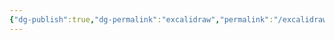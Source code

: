 ```yaml
---
{"dg-publish":true,"dg-permalink":"excalidraw","permalink":"/excalidraw/","tags":["excalidraw"]}
---
```

<style> .container {font-family: sans-serif; text-align: center;} .button-wrapper button {z-index: 1;height: 40px; width: 100px; margin: 10px;padding: 5px;} .excalidraw .App-menu_top .buttonList { display: flex;} .excalidraw-wrapper { height: 800px; margin: 50px; position: relative;} :root[dir="ltr"] .excalidraw .layer-ui__wrapper .zen-mode-transition.App-menu_bottom--transition-left {transform: none;} </style><script src="https://cdn.jsdelivr.net/npm/react@17/umd/react.production.min.js"></script><script src="https://cdn.jsdelivr.net/npm/react-dom@17/umd/react-dom.production.min.js"></script><script type="text/javascript" src="https://cdn.jsdelivr.net/npm/@excalidraw/excalidraw@0/dist/excalidraw.production.min.js"></script><div id="Drawing_2024-08-07_2239.05.excalidraw.md"></div><script>(function(){const InitialData={"type":"excalidraw","version":2,"source":"https://github.com/zsviczian/obsidian-excalidraw-plugin/releases/tag/2.3.0","elements":[{"type":"text","version":70,"versionNonce":1940730566,"index":"a2","isDeleted":false,"id":"XqzUHBUo","fillStyle":"solid","strokeWidth":2,"strokeStyle":"solid","roughness":2,"opacity":100,"angle":0,"x":-644.3500366210938,"y":-316.2875442504883,"strokeColor":"#1e1e1e","backgroundColor":"transparent","width":40,"height":50,"seed":1927194970,"groupIds":[],"frameId":null,"roundness":null,"boundElements":[],"updated":1723041798250,"link":null,"locked":false,"fontSize":20,"fontFamily":5,"text":"货物\n清单","rawText":"货物\n清单","textAlign":"left","verticalAlign":"top","containerId":null,"originalText":"货物\n清单","autoResize":true,"lineHeight":1.25},{"type":"rectangle","version":6,"versionNonce":158325894,"index":"a5","isDeleted":false,"id":"tk0BTMgjhchm8qALi-3Bf","fillStyle":"solid","strokeWidth":2,"strokeStyle":"solid","roughness":1,"opacity":100,"angle":0,"x":-492.13677105435954,"y":-537.2115944151462,"strokeColor":"#1e1e1e","backgroundColor":"transparent","width":124.5,"height":47.5,"seed":373822534,"groupIds":[],"frameId":null,"roundness":null,"boundElements":[{"type":"text","id":"sOFK61jP"},{"id":"4HryOVc7cphmMqdN5W7WW","type":"arrow"}],"updated":1723041853612,"link":null,"locked":false},{"type":"rectangle","version":7,"versionNonce":1802409690,"index":"a6","isDeleted":false,"id":"g7Y0AgYU-hYX6gAQhnorr","fillStyle":"solid","strokeWidth":2,"strokeStyle":"solid","roughness":1,"opacity":100,"angle":0,"x":-505.51177105435954,"y":-407.21159441514624,"strokeColor":"#1e1e1e","backgroundColor":"transparent","width":151.25,"height":47.5,"seed":906599302,"groupIds":[],"frameId":null,"roundness":{"type":3},"boundElements":[{"type":"text","id":"UUo4Hkru"},{"id":"4HryOVc7cphmMqdN5W7WW","type":"arrow"},{"id":"SDTYjqpi5sK5dDo7i27hB","type":"arrow"}],"updated":1723041853612,"link":null,"locked":false},{"type":"diamond","version":9,"versionNonce":965630918,"index":"a7","isDeleted":false,"id":"CJoY8TS-siMACfqjdBTv3","fillStyle":"solid","strokeWidth":2,"strokeStyle":"solid","roughness":1,"opacity":100,"angle":0,"x":-532.4555195284806,"y":-309.71159441514624,"strokeColor":"#1e1e1e","backgroundColor":"transparent","width":205.1374969482422,"height":205.1374969482422,"seed":1251490502,"groupIds":[],"frameId":null,"roundness":null,"boundElements":[{"type":"text","id":"SBf31ayS"},{"id":"SDTYjqpi5sK5dDo7i27hB","type":"arrow"},{"id":"iEZFAZW3fMIPbt9voxZkX","type":"arrow"},{"id":"GjLAUM2cm0bXj0mKtiVqX","type":"arrow"},{"id":"R_ZXkKAeG0F_Ho_LMUUdV","type":"arrow"}],"updated":1723041853612,"link":null,"locked":false},{"type":"rectangle","version":6,"versionNonce":837462938,"index":"a8","isDeleted":false,"id":"Yb6Xtr_9J_rTw3h8R7lO2","fillStyle":"solid","strokeWidth":2,"strokeStyle":"solid","roughness":1,"opacity":100,"angle":0,"x":-616.5117748690568,"y":-22.07409746690405,"strokeColor":"#1e1e1e","backgroundColor":"transparent","width":91.98750305175781,"height":47.5,"seed":1787884038,"groupIds":[],"frameId":null,"roundness":null,"boundElements":[{"type":"text","id":"t8kVE454"},{"id":"iEZFAZW3fMIPbt9voxZkX","type":"arrow"}],"updated":1723041853612,"link":null,"locked":false},{"type":"rectangle","version":6,"versionNonce":941290246,"index":"a9","isDeleted":false,"id":"Kr6dm9Qds1RVlCIRF6lfX","fillStyle":"solid","strokeWidth":2,"strokeStyle":"solid","roughness":1,"opacity":100,"angle":0,"x":-474.524271817299,"y":-22.07409746690405,"strokeColor":"#1e1e1e","backgroundColor":"transparent","width":89.2750015258789,"height":47.5,"seed":1357955398,"groupIds":[],"frameId":null,"roundness":null,"boundElements":[{"type":"text","id":"9XAYFuWK"},{"id":"GjLAUM2cm0bXj0mKtiVqX","type":"arrow"}],"updated":1723041853612,"link":null,"locked":false},{"type":"rectangle","version":6,"versionNonce":562440282,"index":"aA","isDeleted":false,"id":"4MjHUPze_V4VObyl_yuGu","fillStyle":"solid","strokeWidth":2,"strokeStyle":"solid","roughness":1,"opacity":100,"angle":0,"x":-335.2492702914201,"y":-22.07409746690405,"strokeColor":"#1e1e1e","backgroundColor":"transparent","width":52.8125,"height":47.5,"seed":1360308358,"groupIds":[],"frameId":null,"roundness":null,"boundElements":[{"type":"text","id":"De70b5uD"},{"id":"R_ZXkKAeG0F_Ho_LMUUdV","type":"arrow"}],"updated":1723041853612,"link":null,"locked":false},{"type":"arrow","version":10,"versionNonce":134589062,"index":"aB","isDeleted":false,"id":"4HryOVc7cphmMqdN5W7WW","fillStyle":"solid","strokeWidth":2,"strokeStyle":"solid","roughness":1,"opacity":100,"angle":0,"x":-429.8867748690568,"y":-488.71159441514624,"strokeColor":"#1e1e1e","backgroundColor":"transparent","width":0,"height":76.19999999999999,"seed":1253681094,"groupIds":[],"frameId":null,"roundness":{"type":2},"boundElements":[{"type":"text","id":"B6mV3bGX"}],"updated":1723041859250,"link":null,"locked":false,"startBinding":{"elementId":"tk0BTMgjhchm8qALi-3Bf","focus":6.128027735943775e-8,"gap":1,"fixedPoint":null},"endBinding":{"elementId":"g7Y0AgYU-hYX6gAQhnorr","focus":-5.044227789256198e-8,"gap":5.299999999999997,"fixedPoint":null},"lastCommittedPoint":null,"startArrowhead":null,"endArrowhead":"arrow","points":[[0,0],[0,76.19999999999999]],"elbowed":false},{"type":"arrow","version":9,"versionNonce":1779777798,"index":"aC","isDeleted":false,"id":"SDTYjqpi5sK5dDo7i27hB","fillStyle":"solid","strokeWidth":2,"strokeStyle":"solid","roughness":1,"opacity":100,"angle":0,"x":-430.05691489124894,"y":-358.71159441514624,"strokeColor":"#1e1e1e","backgroundColor":"transparent","width":0.45070713475325874,"height":45.33731288279398,"seed":503103238,"groupIds":[],"frameId":null,"roundness":{"type":2},"boundElements":[],"updated":1723041859251,"link":null,"locked":false,"startBinding":{"elementId":"g7Y0AgYU-hYX6gAQhnorr","focus":0.002743848177431033,"gap":1,"fixedPoint":null},"endBinding":{"elementId":"CJoY8TS-siMACfqjdBTv3","focus":0.013031560686531041,"gap":3.6734170308658065,"fixedPoint":null},"lastCommittedPoint":null,"startArrowhead":null,"endArrowhead":"arrow","points":[[0,0],[0.45070713475325874,45.33731288279398]],"elbowed":false},{"type":"arrow","version":9,"versionNonce":1029803526,"index":"aD","isDeleted":false,"id":"iEZFAZW3fMIPbt9voxZkX","fillStyle":"solid","strokeWidth":2,"strokeStyle":"solid","roughness":1,"opacity":100,"angle":0,"x":-480.7995941628308,"y":-154.07270701300217,"strokeColor":"#1e1e1e","backgroundColor":"transparent","width":89.71818070622612,"height":126.69811259785592,"seed":526052934,"groupIds":[],"frameId":null,"roundness":{"type":2},"boundElements":[{"type":"text","id":"QQAg9Sce"}],"updated":1723041859252,"link":null,"locked":false,"startBinding":{"elementId":"CJoY8TS-siMACfqjdBTv3","focus":-0.015160605724960134,"gap":1,"fixedPoint":null},"endBinding":{"elementId":"Yb6Xtr_9J_rTw3h8R7lO2","focus":0.000005402345163205829,"gap":5.300496948242198,"fixedPoint":null},"lastCommittedPoint":null,"startArrowhead":null,"endArrowhead":"arrow","points":[[0,0],[-89.71818070622606,90.74811259785594],[-89.71818070622612,126.69811259785592]],"elbowed":false},{"type":"arrow","version":9,"versionNonce":927849798,"index":"aE","isDeleted":false,"id":"GjLAUM2cm0bXj0mKtiVqX","fillStyle":"solid","strokeWidth":2,"strokeStyle":"solid","roughness":1,"opacity":100,"angle":0,"x":-429.39130399391456,"y":-103.70547073923905,"strokeColor":"#1e1e1e","backgroundColor":"transparent","width":0.49547087514224586,"height":76.3308763240928,"seed":196162950,"groupIds":[],"frameId":null,"roundness":{"type":2},"boundElements":[{"type":"text","id":"AxTAbNnR"}],"updated":1723041859252,"link":null,"locked":false,"startBinding":{"elementId":"CJoY8TS-siMACfqjdBTv3","focus":-0.0172044344361371,"gap":1,"fixedPoint":null},"endBinding":{"elementId":"Kr6dm9Qds1RVlCIRF6lfX","focus":-8.545947242620211e-8,"gap":5.300496948242198,"fixedPoint":null},"lastCommittedPoint":null,"startArrowhead":null,"endArrowhead":"arrow","points":[[0,0],[-0.49547087514224586,40.38087632409281],[-0.49547087514224586,76.3308763240928]],"elbowed":false},{"type":"arrow","version":9,"versionNonce":627983494,"index":"aF","isDeleted":false,"id":"R_ZXkKAeG0F_Ho_LMUUdV","fillStyle":"solid","strokeWidth":2,"strokeStyle":"solid","roughness":1,"opacity":100,"angle":0,"x":-382.3228148978773,"y":-150.72384006101316,"strokeColor":"#1e1e1e","backgroundColor":"transparent","width":73.4800400288205,"height":123.34924564586692,"seed":2084345030,"groupIds":[],"frameId":null,"roundness":{"type":2},"boundElements":[{"type":"text","id":"xXnLhkMO"}],"updated":1723041859253,"link":null,"locked":false,"startBinding":{"elementId":"CJoY8TS-siMACfqjdBTv3","focus":-0.0012698047707572165,"gap":1,"fixedPoint":null},"endBinding":{"elementId":"4MjHUPze_V4VObyl_yuGu","focus":0.000009294101330706539,"gap":5.300496948242198,"fixedPoint":null},"lastCommittedPoint":null,"startArrowhead":null,"endArrowhead":"arrow","points":[[0,0],[73.4800400288205,87.39924564586693],[73.4800400288205,123.34924564586692]],"elbowed":false},{"type":"text","version":6,"versionNonce":628297370,"index":"aG","isDeleted":false,"id":"sOFK61jP","fillStyle":"solid","strokeWidth":2,"strokeStyle":"solid","roughness":1,"opacity":100,"angle":0,"x":-477.4567326022111,"y":-525.9615944151462,"strokeColor":"#1e1e1e","backgroundColor":"transparent","width":95.13992309570312,"height":25,"seed":1520045062,"groupIds":[],"frameId":null,"roundness":null,"boundElements":[],"updated":1723041853612,"link":null,"locked":false,"fontSize":20,"fontFamily":5,"text":"Christmas","rawText":"Christmas","textAlign":"center","verticalAlign":"middle","containerId":"tk0BTMgjhchm8qALi-3Bf","originalText":"Christmas","autoResize":true,"lineHeight":1.25},{"type":"text","version":6,"versionNonce":1778270214,"index":"aH","isDeleted":false,"id":"UUo4Hkru","fillStyle":"solid","strokeWidth":2,"strokeStyle":"solid","roughness":1,"opacity":100,"angle":0,"x":-489.22673687467204,"y":-395.96159441514624,"strokeColor":"#1e1e1e","backgroundColor":"transparent","width":118.679931640625,"height":25,"seed":1422302022,"groupIds":[],"frameId":null,"roundness":null,"boundElements":[],"updated":1723041853612,"link":null,"locked":false,"fontSize":20,"fontFamily":5,"text":"Go shopping","rawText":"Go shopping","textAlign":"center","verticalAlign":"middle","containerId":"g7Y0AgYU-hYX6gAQhnorr","originalText":"Go shopping","autoResize":true,"lineHeight":1.25},{"type":"text","version":6,"versionNonce":1812605786,"index":"aI","isDeleted":false,"id":"SBf31ayS","fillStyle":"solid","strokeWidth":2,"strokeStyle":"solid","roughness":1,"opacity":100,"angle":0,"x":-462.1311291171037,"y":-231.9272201780857,"strokeColor":"#1e1e1e","backgroundColor":"transparent","width":64.91996765136719,"height":50,"seed":1361003142,"groupIds":[],"frameId":null,"roundness":null,"boundElements":[],"updated":1723041853612,"link":null,"locked":false,"fontSize":20,"fontFamily":5,"text":"Let me\nthink","rawText":"Let me think","textAlign":"center","verticalAlign":"middle","containerId":"CJoY8TS-siMACfqjdBTv3","originalText":"Let me think","autoResize":true,"lineHeight":1.25},{"type":"text","version":6,"versionNonce":1367625542,"index":"aJ","isDeleted":false,"id":"t8kVE454","fillStyle":"solid","strokeWidth":2,"strokeStyle":"solid","roughness":1,"opacity":100,"angle":0,"x":-604.1080044222795,"y":-10.82409746690405,"strokeColor":"#1e1e1e","backgroundColor":"transparent","width":67.17996215820312,"height":25,"seed":1650524614,"groupIds":[],"frameId":null,"roundness":null,"boundElements":[],"updated":1723041853612,"link":null,"locked":false,"fontSize":20,"fontFamily":5,"text":"Laptop","rawText":"Laptop","textAlign":"center","verticalAlign":"middle","containerId":"Yb6Xtr_9J_rTw3h8R7lO2","originalText":"Laptop","autoResize":true,"lineHeight":1.25},{"type":"text","version":6,"versionNonce":857714714,"index":"aK","isDeleted":false,"id":"9XAYFuWK","fillStyle":"solid","strokeWidth":2,"strokeStyle":"solid","roughness":1,"opacity":100,"angle":0,"x":-461.7367542696916,"y":-10.82409746690405,"strokeColor":"#1e1e1e","backgroundColor":"transparent","width":63.69996643066406,"height":25,"seed":1000921350,"groupIds":[],"frameId":null,"roundness":null,"boundElements":[],"updated":1723041853612,"link":null,"locked":false,"fontSize":20,"fontFamily":5,"text":"iPhone","rawText":"iPhone","textAlign":"center","verticalAlign":"middle","containerId":"Kr6dm9Qds1RVlCIRF6lfX","originalText":"iPhone","autoResize":true,"lineHeight":1.25},{"type":"text","version":6,"versionNonce":1409709702,"index":"aL","isDeleted":false,"id":"De70b5uD","fillStyle":"solid","strokeWidth":2,"strokeStyle":"solid","roughness":1,"opacity":100,"angle":0,"x":-325.39300808438884,"y":-10.82409746690405,"strokeColor":"#1e1e1e","backgroundColor":"transparent","width":33.0999755859375,"height":25,"seed":611567686,"groupIds":[],"frameId":null,"roundness":null,"boundElements":[],"updated":1723041853612,"link":null,"locked":false,"fontSize":20,"fontFamily":5,"text":"Car","rawText":"Car","textAlign":"center","verticalAlign":"middle","containerId":"4MjHUPze_V4VObyl_yuGu","originalText":"Car","autoResize":true,"lineHeight":1.25},{"type":"text","version":6,"versionNonce":782671066,"index":"aM","isDeleted":false,"id":"B6mV3bGX","fillStyle":"solid","strokeWidth":2,"strokeStyle":"solid","roughness":1,"opacity":100,"angle":0,"x":-481.84675106534587,"y":-463.3615944151462,"strokeColor":"#1e1e1e","backgroundColor":"transparent","width":103.91995239257812,"height":25,"seed":1822347142,"groupIds":[],"frameId":null,"roundness":null,"boundElements":[],"updated":1723041853612,"link":null,"locked":false,"fontSize":20,"fontFamily":5,"text":"Get money","rawText":"Get money","textAlign":"center","verticalAlign":"middle","containerId":"4HryOVc7cphmMqdN5W7WW","originalText":"Get money","autoResize":true,"lineHeight":1.25},{"type":"text","version":7,"versionNonce":179797062,"index":"aN","isDeleted":false,"id":"QQAg9Sce","fillStyle":"solid","strokeWidth":2,"strokeStyle":"solid","roughness":1,"opacity":100,"angle":0,"x":-588.9477675448381,"y":-75.82459441514624,"strokeColor":"#1e1e1e","backgroundColor":"transparent","width":36.8599853515625,"height":25,"seed":1617358534,"groupIds":[],"frameId":null,"roundness":null,"boundElements":[],"updated":1723041853612,"link":null,"locked":false,"fontSize":20,"fontFamily":5,"text":"One","rawText":"One","textAlign":"center","verticalAlign":"middle","containerId":"iEZFAZW3fMIPbt9voxZkX","originalText":"One","autoResize":true,"lineHeight":1.25},{"type":"text","version":6,"versionNonce":473035162,"index":"aO","isDeleted":false,"id":"AxTAbNnR","fillStyle":"solid","strokeWidth":2,"strokeStyle":"solid","roughness":1,"opacity":100,"angle":0,"x":-451.1867702914201,"y":-75.82459441514624,"strokeColor":"#1e1e1e","backgroundColor":"transparent","width":42.59999084472656,"height":25,"seed":1013523974,"groupIds":[],"frameId":null,"roundness":null,"boundElements":[],"updated":1723041853612,"link":null,"locked":false,"fontSize":20,"fontFamily":5,"text":"Two","rawText":"Two","textAlign":"center","verticalAlign":"middle","containerId":"GjLAUM2cm0bXj0mKtiVqX","originalText":"Two","autoResize":true,"lineHeight":1.25},{"type":"text","version":6,"versionNonce":1834159366,"index":"aP","isDeleted":false,"id":"xXnLhkMO","fillStyle":"solid","strokeWidth":2,"strokeStyle":"solid","roughness":1,"opacity":100,"angle":0,"x":-338.37276601895917,"y":-75.82459441514624,"strokeColor":"#1e1e1e","backgroundColor":"transparent","width":59.05998229980469,"height":25,"seed":564294982,"groupIds":[],"frameId":null,"roundness":null,"boundElements":[],"updated":1723041853612,"link":null,"locked":false,"fontSize":20,"fontFamily":5,"text":"Three","rawText":"Three","textAlign":"center","verticalAlign":"middle","containerId":"R_ZXkKAeG0F_Ho_LMUUdV","originalText":"Three","autoResize":true,"lineHeight":1.25}],"appState":{"theme":"dark","viewBackgroundColor":"#ffffff","currentItemStrokeColor":"#1e1e1e","currentItemBackgroundColor":"transparent","currentItemFillStyle":"solid","currentItemStrokeWidth":2,"currentItemStrokeStyle":"solid","currentItemRoughness":2,"currentItemOpacity":100,"currentItemFontFamily":5,"currentItemFontSize":20,"currentItemTextAlign":"left","currentItemStartArrowhead":null,"currentItemEndArrowhead":"arrow","scrollX":1322.1622792941057,"scrollY":768.6053703550876,"zoom":{"value":1},"currentItemRoundness":"round","gridSize":null,"gridColor":{"Bold":"#C9C9C9","Regular":"#EDEDED"},"currentStrokeOptions":null,"previousGridSize":null,"frameRendering":{"enabled":true,"clip":true,"name":true,"outline":true},"objectsSnapModeEnabled":false},"files":{}};InitialData.scrollToContent=true;App=()=>{const e=React.useRef(null),t=React.useRef(null),[n,i]=React.useState({width:void 0,height:void 0});return React.useEffect(()=>{i({width:t.current.getBoundingClientRect().width,height:t.current.getBoundingClientRect().height});const e=()=>{i({width:t.current.getBoundingClientRect().width,height:t.current.getBoundingClientRect().height})};return window.addEventListener("resize",e),()=>window.removeEventListener("resize",e)},[t]),React.createElement(React.Fragment,null,React.createElement("div",{className:"excalidraw-wrapper",ref:t},React.createElement(ExcalidrawLib.Excalidraw,{ref:e,width:n.width,height:n.height,initialData:InitialData,viewModeEnabled:!0,zenModeEnabled:!0,gridModeEnabled:!1})))},excalidrawWrapper=document.getElementById("Drawing_2024-08-07_2239.05.excalidraw.md");ReactDOM.render(React.createElement(App),excalidrawWrapper);})();</script>